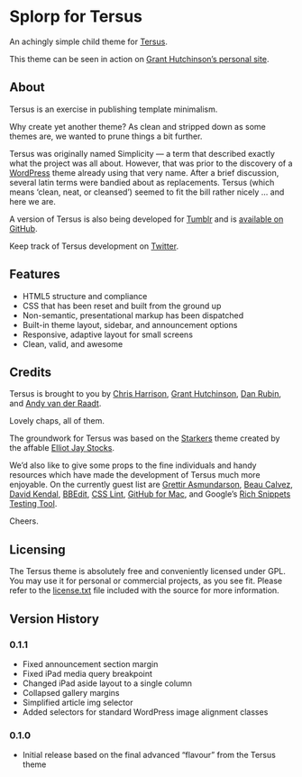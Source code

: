 
# Splorp for Tersus

An achingly simple child theme for [Tersus](http://tersustheme.com/).

This theme can be seen in action on [Grant Hutchinson’s personal site](http://splorp.me/).


## About

Tersus is an exercise in publishing template minimalism.

Why create yet another theme? As clean and stripped down as some themes are, we wanted to prune things a bit further.

Tersus was originally named Simplicity — a term that described exactly what the project was all about. However, that was prior to the discovery of a [WordPress](http://wordpress.org/) theme already using that very name. After a brief discussion, several latin terms were bandied about as replacements. Tersus (which means ‘clean, neat, or cleansed’) seemed to fit the bill rather nicely … and here we are.

A version of Tersus is also being developed for [Tumblr](http://tersustheme.tumblr.com/) and is [available on GitHub](http://github.com/splorp/tersus-tumblr/).

Keep track of Tersus development on [Twitter](http://twitter.com/tersustheme).


## Features

+ HTML5 structure and compliance
+ CSS that has been reset and built from the ground up
+ Non-semantic, presentational markup has been dispatched
+ Built-in theme layout, sidebar, and announcement options
+ Responsive, adaptive layout for small screens
+ Clean, valid, and awesome


## Credits

Tersus is brought to you by [Chris Harrison](http://cdharrison.com/), [Grant Hutchinson](http://splorp.com/), [Dan Rubin](http://danielrubin.org/), and [Andy van der Raadt](http://nicemodernist.com/).

Lovely chaps, all of them.

The groundwork for Tersus was based on the [Starkers](http://starkerstheme.com/) theme created by the affable [Elliot Jay Stocks](http://elliotjaystocks.com/).

We’d also like to give some props to the fine individuals and handy resources which have made the development of Tersus much more enjoyable. On the currently guest list are [Grettir Asmundarson](http://tinypineapple.com/), [Beau Calvez](http://twitter.com/avengio), [David Kendal](http://davidkendal.net/), [BBEdit](http://www.barebones.com/products/bbedit/), [CSS Lint](http://csslint.net/), [GitHub for Mac](http://mac.github.com/), and Google’s [Rich Snippets Testing Tool](http://www.google.com/webmasters/tools/richsnippets).

Cheers.


## Licensing

The Tersus theme is absolutely free and conveniently licensed under GPL. You may use it for personal or commercial projects, as you see fit. Please refer to the [license.txt](https://github.com/splorp/splorp/blob/master/license.txt) file included with the source for more information.


## Version History

### 0.1.1

+ Fixed announcement section margin
+ Fixed iPad media query breakpoint
+ Changed iPad aside layout to a single column
+ Collapsed gallery margins
+ Simplified article img selector
+ Added selectors for standard WordPress image alignment classes



### 0.1.0

+ Initial release based on the final advanced “flavour” from the Tersus theme
